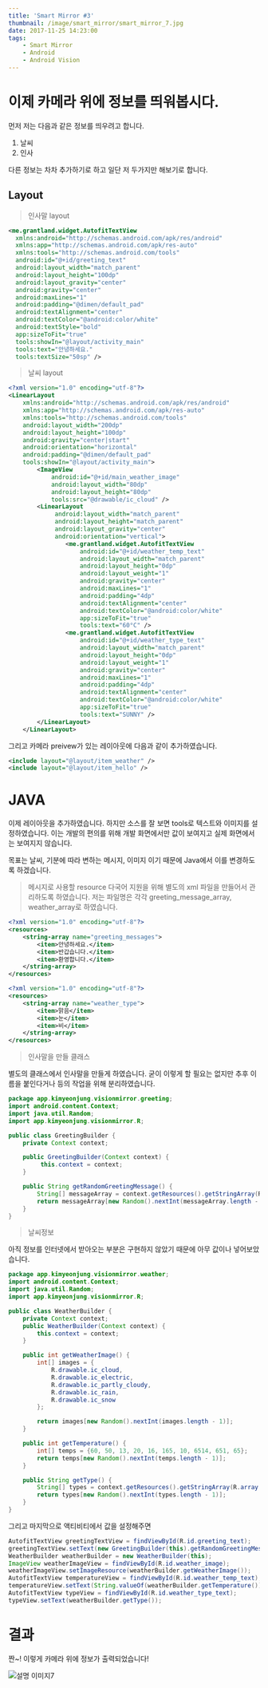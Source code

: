 ```yaml
---
title: 'Smart Mirror #3'
thumbnail: /image/smart_mirror/smart_mirror_7.jpg
date: 2017-11-25 14:23:00
tags:
    - Smart Mirror
    - Android
    - Android Vision
---
```


# 이제 카메라 위에 정보를 띄워봅시다.

먼저 저는 다음과 같은 정보를 띄우려고 합니다.

1. 날씨
2. 인사

다른 정보는 차차 추가하기로 하고 일단 저 두가지만 해보기로 합니다.

## Layout

<!-- more -->

> 인사말 layout

```xml
<me.grantland.widget.AutofitTextView
  xmlns:android="http://schemas.android.com/apk/res/android"
  xmlns:app="http://schemas.android.com/apk/res-auto"
  xmlns:tools="http://schemas.android.com/tools"
  android:id="@+id/greeting_text"
  android:layout_width="match_parent"
  android:layout_height="100dp"
  android:layout_gravity="center"
  android:gravity="center"
  android:maxLines="1"
  android:padding="@dimen/default_pad"
  android:textAlignment="center"
  android:textColor="@android:color/white"
  android:textStyle="bold"
  app:sizeToFit="true"
  tools:showIn="@layout/activity_main"
  tools:text="안녕하세요."
  tools:textSize="50sp" />
```

> 날씨 layout

```xml
<?xml version="1.0" encoding="utf-8"?>
<LinearLayout
	xmlns:android="http://schemas.android.com/apk/res/android"
	xmlns:app="http://schemas.android.com/apk/res-auto"
	xmlns:tools="http://schemas.android.com/tools"
	android:layout_width="200dp"
	android:layout_height="100dp"
	android:gravity="center|start"
	android:orientation="horizontal"
	android:padding="@dimen/default_pad"
	tools:showIn="@layout/activity_main">
    	<ImageView
			android:id="@+id/main_weather_image"
     		android:layout_width="80dp"
			android:layout_height="80dp"
			tools:src="@drawable/ic_cloud" />
		<LinearLayout
			 android:layout_width="match_parent"
			 android:layout_height="match_parent"
			 android:layout_gravity="center"
			 android:orientation="vertical">
				<me.grantland.widget.AutofitTextView
					android:id="@+id/weather_temp_text"
					android:layout_width="match_parent"
					android:layout_height="0dp"
					android:layout_weight="1"
					android:gravity="center"
					android:maxLines="1"
					android:padding="4dp"
					android:textAlignment="center"
					android:textColor="@android:color/white"
					app:sizeToFit="true"
					tools:text="60°C" />
				<me.grantland.widget.AutofitTextView
					android:id="@+id/weather_type_text"
					android:layout_width="match_parent"
					android:layout_height="0dp"
					android:layout_weight="1"
					android:gravity="center"
					android:maxLines="1"
					android:padding="4dp"
					android:textAlignment="center"
					android:textColor="@android:color/white"
					app:sizeToFit="true"
					tools:text="SUNNY" />
		</LinearLayout>
	</LinearLayout>
```

그리고 카메라 preivew가 있는 레이아웃에 다음과 같이 추가하였습니다.

```xml
<include layout="@layout/item_weather" />
<include layout="@layout/item_hello" />
```

# JAVA

이제 레이아웃을 추가하였습니다. 하지만 소스를 잘 보면 tools로 텍스트와 이미지를 설정하였습니다. 이는 개발의 편의를 위해 개발 화면에서만 값이 보여지고 실제 화면에서는 보여지지 않습니다.

목표는 날씨, 기분에 따라 변하는 메시지, 이미지 이기 때문에 Java에서 이를 변경하도록 하겠습니다.

> 메시지로 사용할 resource
> 다국어 지원을 위해 별도의 xml 파일을 만들어서 관리하도록 하였습니다. 저는 파일명은 각각 greeting_message_array, weather_array로 하였습니다.

```xml
<?xml version="1.0" encoding="utf-8"?>
<resources>
	<string-array name="greeting_messages">
		<item>안녕하세요.</item>
		<item>반갑습니다.</item>
		<item>환영합니다.</item>
	</string-array>
</resources>

<?xml version="1.0" encoding="utf-8"?>
<resources>
	<string-array name="weather_type">
		<item>맑음</item>
		<item>눈</item>
		<item>비</item>
	</string-array>
</resources>
```

> 인사말을 만들 클래스

별도의 클래스에서 인사말을 만들게 하였습니다. 굳이 이렇게 할 필요는 없지만 추후 이름을 붙인다거나 등의 작업을 위해 분리하였습니다.

```java
package app.kimyeonjung.visionmirror.greeting;
import android.content.Context;
import java.util.Random;
import app.kimyeonjung.visionmirror.R;

public class GreetingBuilder {
	private Context context;

	public GreetingBuilder(Context context) {
		 this.context = context;
	}

	public String getRandomGreetingMessage() {
		String[] messageArray = context.getResources().getStringArray(R.array.greeting_messages);
		return messageArray[new Random().nextInt(messageArray.length - 1)];
	}
}
```

> 날씨정보

아직 정보를 인터넷에서 받아오는 부분은 구현하지 않았기 때문에 아무 값이나 넣어보았습니다.

```java
package app.kimyeonjung.visionmirror.weather;
import android.content.Context;
import java.util.Random;
import app.kimyeonjung.visionmirror.R;

public class WeatherBuilder {
	private Context context;
	public WeatherBuilder(Context context) {
		this.context = context;
	}

	public int getWeatherImage() {
		int[] images = {
			R.drawable.ic_cloud,
			R.drawable.ic_electric,
			R.drawable.ic_partly_cloudy,
			R.drawable.ic_rain,
			R.drawable.ic_snow
		};

		return images[new Random().nextInt(images.length - 1)];
	}

	public int getTemperature() {
		int[] temps = {60, 50, 13, 20, 16, 165, 10, 6514, 651, 65};
		return temps[new Random().nextInt(temps.length - 1)];
	}

	public String getType() {
		String[] types = context.getResources().getStringArray(R.array.weather_type);
		return types[new Random().nextInt(types.length - 1)];
	}
}
```

그리고 마지막으로 액티비티에서 값을 설정해주면

```java
AutofitTextView greetingTextView = findViewById(R.id.greeting_text);
greetingTextView.setText(new GreetingBuilder(this).getRandomGreetingMessage());
WeatherBuilder weatherBuilder = new WeatherBuilder(this);
ImageView weatherImageView = findViewById(R.id.weather_image);
weatherImageView.setImageResource(weatherBuilder.getWeatherImage());
AutofitTextView temperatureView = findViewById(R.id.weather_temp_text);
temperatureView.setText(String.valueOf(weatherBuilder.getTemperature()));
AutofitTextView typeView = findViewById(R.id.weather_type_text);
typeView.setText(weatherBuilder.getType());
```

# 결과

짠~! 이렇게 카메라 위에 정보가 출력되었습니다!

![설명 이미지7](/image/smart_mirror/smart_mirror_7.jpg)
